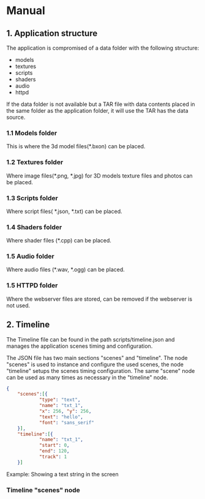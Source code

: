 # Manual

## 1. Application structure
The application is compromised of a data folder with the following structure:
* models
* textures
* scripts
* shaders
* audio
* httpd

If the data folder is not available but a TAR file with data contents placed in the same folder as the application folder, it will use the TAR has the data source.
### 1.1 Models folder
This is where the 3d model files(*.bxon) can be placed.

### 1.2 Textures folder
Where image files(*.png, *.jpg) for 3D models texture files and photos can be placed.

### 1.3 Scripts folder
Where script files( *.json, *.txt) can be placed.

### 1.4 Shaders folder
Where shader files (*.cpp) can be placed.

### 1.5 Audio folder
Where audio files (*.wav, *.ogg) can be placed.

### 1.5 HTTPD folder
Where the webserver files are stored, can be removed if the webserver is not used.

## 2. Timeline
The Timeline file can be found in the path scripts/timeline.json and manages the application scenes timing and configuration.

The JSON file has two main sections "scenes" and "timeline". The node "scenes" is used to instance and configure the used scenes, the node
"timeline" setups the scenes timing configuration. The same "scene" node can be used as many times as necessary in the "timeline" node.

```json
{
    "scenes":[{
            "type": "text",
            "name": "txt_1",
            "x": 256, "y": 256,
            "text": "hello",
            "font": "sans_serif"
    }],
    "timeline":[{
            "name": "txt_1",
            "start": 0,
            "end": 120,
            "track": 1
    }]
```
Example: Showing a text string in the screen

### Timeline "scenes" node
